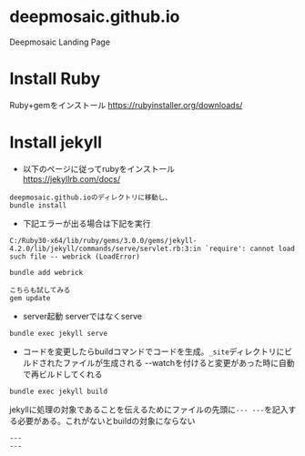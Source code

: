# deepmosaic.github.io
Deepmosaic Landing Page

# Install Ruby
Ruby+gemをインストール
https://rubyinstaller.org/downloads/

# Install jekyll
- 以下のページに従ってrubyをインストール  
  https://jekyllrb.com/docs/  

```
deepmosaic.github.ioのディレクトリに移動し、
bundle install
```

- 下記エラーが出る場合は下記を実行

```
C:/Ruby30-x64/lib/ruby/gems/3.0.0/gems/jekyll-4.2.0/lib/jekyll/commands/serve/servlet.rb:3:in `require': cannot load such file -- webrick (LoadError)

bundle add webrick

こちらも試してみる
gem update
```

- server起動
serverではなくserve
```
bundle exec jekyll serve
```

- コードを変更したらbuildコマンドでコードを生成。`_site`ディレクトリにビルドされたファイルが生成される
  --watchを付けると変更があった時に自動で再ビルドしてくれる
```
bundle exec jekyll build
```

jekyllに処理の対象であることを伝えるためにファイルの先頭に`--- ---`を記入する必要がある。これがないとbuildの対象にならない
```
---
---
```
